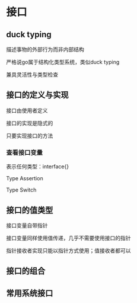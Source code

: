 # 接口

## duck typing

描述事物的外部行为而非内部结构

严格说go属于结构化类型系统，类似duck typing

兼具灵活性与类型检查

## 接口的定义与实现

接口由使用者定义

接口的实现是隐式的

只要实现接口的方法

### 查看接口变量

表示任何类型：interface{}

Type Assertion

Type Switch

## 接口的值类型

接口变量自带指针

接口变量同样使用值传递，几乎不需要使用接口的指针

指针接收者实现只能以指针方式使用；值接收者都可以



## 接口的组合

## 常用系统接口
